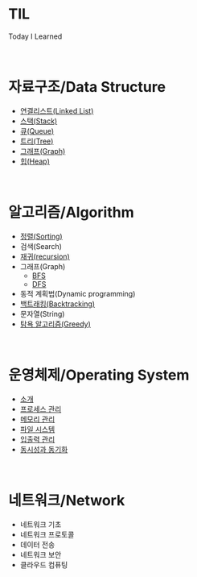 # TIL
Today I Learned

<br>

# 자료구조/Data Structure 
- [연결리스트(Linked List)](./DataStructure/LinkedList/LinkedList.md)
- [스택(Stack)](./DataStructure/Stack/Stack.md)
- [큐(Queue)](./DataStructure/Queue/Queue.md)
- [트리(Tree)](./DataStructure/Tree/Tree.md)
- [그래프(Graph)](./DataStructure/Graph/Graph.md)
- [힙(Heap)](./DataStructure/Heap/Heap.md)

<br>

# 알고리즘/Algorithm
- [정렬(Sorting)](./Algorithm/Sorting/Sorting.md)
- 검색(Search)
- [재귀(recursion)](./Algorithm/Recursion/Recursion.md)
- 그래프(Graph)
    - [BFS](./Algorithm/Graph/BFS/BFS.md)
    - [DFS](./Algorithm/Graph/DFS/DFS.md)
- 동적 계획법(Dynamic programming)
- [백트래킹(Backtracking)](./Algorithm/Backtracking/Backtracking.md)
- 문자열(String)
- [탐욕 알고리즘(Greedy)](./Algorithm/Greedy/Greedy.md)

<br>

# 운영체제/Operating System
- [소개](./OperatingSystem/Intro.md)
- [프로세스 관리](./OperatingSystem/process.md)
- [메모리 관리](./OperatingSystem/memory.md)
- [파일 시스템](./OperatingSystem/fileSystem.md)
- [입출력 관리](./OperatingSystem/IOmanagement.md)
- [동시성과 동기화](./OperatingSystem/synchronization.md)

<br>

# 네트워크/Network
- 네트워크 기초
- 네트워크 프로토콜
- 데이터 전송
- 네트워크 보안
- 클라우드 컴퓨팅